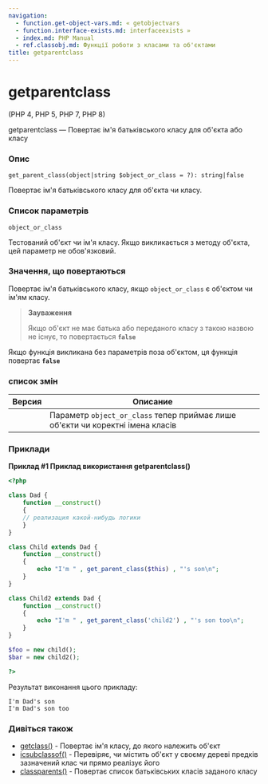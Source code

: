 ```yaml
---
navigation:
  - function.get-object-vars.md: « getobjectvars
  - function.interface-exists.md: interfaceexists »
  - index.md: PHP Manual
  - ref.classobj.md: Функції роботи з класами та об'єктами
title: getparentclass
---
```

# getparentclass

(PHP 4, PHP 5, PHP 7, PHP 8)

getparentclass — Повертає ім'я батьківського класу для об'єкта або класу

### Опис

```methodsynopsis
get_parent_class(object|string $object_or_class = ?): string|false
```

Повертає ім'я батьківського класу для об'єкта чи класу.

### Список параметрів

`object_or_class`

Тестований об'єкт чи ім'я класу. Якщо викликається з методу об'єкта, цей параметр не обов'язковий.

### Значення, що повертаються

Повертає ім'я батьківського класу, якщо `object_or_class` є об'єктом чи ім'ям класу.

> **Зауваження**
> 
> Якщо об'єкт не має батька або переданого класу з такою назвою не існує, то повертається **`false`**

Якщо функція викликана без параметрів поза об'єктом, ця функція повертає **`false`**

### список змін

| Версия | Описание |
| --- | --- |
|  | Параметр `object_or_class` тепер приймає лише об'єкти чи коректні імена класів |

### Приклади

**Приклад #1 Приклад використання **getparentclass()****

```php
<?php

class Dad {
    function __construct()
    {
    // реализация какой-нибудь логики
    }
}

class Child extends Dad {
    function __construct()
    {
        echo "I'm " , get_parent_class($this) , "'s son\n";
    }
}

class Child2 extends Dad {
    function __construct()
    {
        echo "I'm " , get_parent_class('child2') , "'s son too\n";
    }
}

$foo = new child();
$bar = new child2();

?>
```

Результат виконання цього прикладу:

```
I'm Dad's son
I'm Dad's son too
```

### Дивіться також

-   [getclass()](function.get-class.md) - Повертає ім'я класу, до якого належить об'єкт
-   [ісsubclassof()](function.is-subclass-of.md) - Перевіряє, чи містить об'єкт у своєму дереві предків зазначений клас чи прямо реалізує його
-   [classparents()](function.class-parents.md) - Повертає список батьківських класів заданого класу

